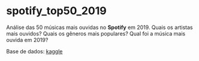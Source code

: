 # spotify_top50_2019
Análise das 50 músicas mais ouvidas no **Spotify** em 2019.
Quais os artistas mais ouvidos? Quais os gêneros mais populares? Qual foi a música mais ouvida em 2019?

Base de dados: [kaggle](https://www.kaggle.com/datasets/leonardopena/top50spotify2019)
